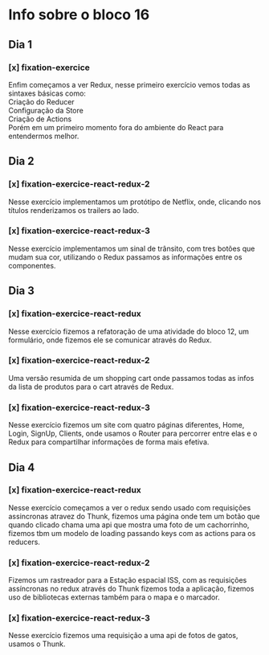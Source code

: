 # Info sobre o bloco 16
## Dia 1
### [x] fixation-exercice
Enfim começamos a ver Redux, nesse primeiro exercício vemos todas as sintaxes básicas como: <br>
Criação do Reducer<br>
Configuração da Store<br>
Criação de Actions<br>
Porém em um primeiro momento fora do ambiente do React para entendermos melhor.
## Dia 2
### [x] fixation-exercice-react-redux-2
Nesse exercício implementamos um protótipo de Netflix, onde, clicando nos títulos renderizamos os trailers ao lado.
### [x] fixation-exercice-react-redux-3
Nesse exercício implementamos um sinal de trânsito, com tres botões que mudam sua cor, utilizando o Redux passamos as informações entre os componentes.

## Dia 3
### [x] fixation-exercice-react-redux
Nesse exercício fizemos a refatoração de uma atividade do bloco 12, um formulário, onde fizemos ele se comunicar através do Redux.
### [x] fixation-exercice-react-redux-2
Uma versão resumida de um shopping cart onde passamos todas as infos da lista de produtos para o cart através de Redux.
### [x] fixation-exercice-react-redux-3
Nesse exercício fizemos um site com quatro páginas diferentes, Home, Login, SignUp, Clients, onde usamos o Router para percorrer entre elas e o Redux para compartilhar informações de forma mais efetiva.

## Dia 4
### [x] fixation-exercice-react-redux
Nesse exercício começamos a ver o redux sendo usado com requisições assincronas atravez do Thunk, fizemos uma página onde tem um botão que quando clicado chama uma api que mostra uma foto de um cachorrinho, fizemos tbm um modelo de loading passando keys com as actions para os reducers.
### [x] fixation-exercice-react-redux-2
Fizemos um rastreador para a Estação espacial ISS, com as requisições assíncronas no redux através do Thunk fizemos toda a aplicação, fizemos uso de bibliotecas externas também para o mapa e o marcador.
### [x] fixation-exercice-react-redux-3
Nesse exercício fizemos uma requisição a uma api de fotos de gatos, usamos o Thunk.
